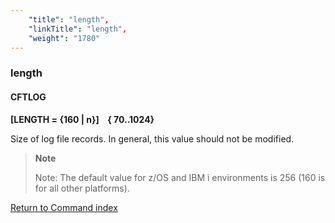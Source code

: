 ```yaml
---
    "title": "length",
    "linkTitle": "length",
    "weight": "1780"
---
```

<span id="length"></span>

### length

#### CFTLOG

****[LENGTH = {160 &#124; n}]    { 70..1024}****

Size of log file records. In general, this value should not be modified.

> **Note**
>
> Note: The default value for z/OS and IBM i environments is 256 (160 is for all other platforms).

[Return to Command index](../../)
